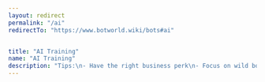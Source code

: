 ```yaml
---
layout: redirect
permalink: "/ai"
redirectTo: "https://www.botworld.wiki/bots#ai"


title: "AI Training"
name: "AI Training"
description: "Tips:\n- Have the right business perk\n- Focus on wild bots\n- Fight above your level\n- Use your Gadgets\n- Regular exploring tricks\nLevel costs:   500xp, 2000xp, 5000xp, 14000xp, 30000xp\nReset:   100g per level\n\nCheck out the wiki page for detailed explanations..."
---
```




 
